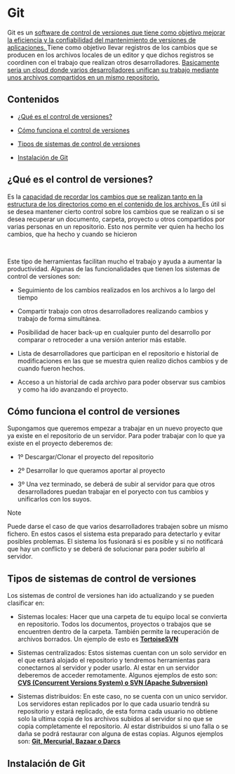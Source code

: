 # <h1>Git</h1>
<p>
Git es un 
<ins>software de control de versiones que tiene como objetivo mejorar la eficiencia y la confiabilidad del mantenimiento de versiones de aplicaciones.
</ins>
Tiene como objetivo llevar registros de los cambios que se producen en los archivos locales de un editor y que dichos registros se coordinen con el trabajo que realizan otros desarrolladores. 
<ins>
Basicamente seria un cloud donde varios desarrolladores unifican su trabajo mediante unos archivos compartidos en un mismo repositorio.
</ins>
</p>

## Contenidos

- [¿Qué es el control de versiones?](#¿Qué-es-el-control-de-versiones?)

- [Cómo funciona el control de versiones](#Cómo-funciona-el-control-de-versiones)

- [Tipos de sistemas de control de versiones](#Tipos-de-sistemas-de-control-de-versiones)

- [Instalación de Git](#Instalación-de-Git)


## <h2> ¿Qué es el control de versiones?</h2>
<p>Es la 
<ins>capacidad de recordar los cambios que se realizan tanto en la estructura de los directorios como en el contenido de los archivos.
</ins>
Es útil si se desea mantener cierto control sobre los cambios que se realizan o si se desea recuperar un documento, carpeta, proyecto u otros compartidos por varias personas en un repositorio. Esto nos permite ver quien ha hecho los cambios, que ha hecho y cuando se hicieron
</p>
<br>
<p>Este tipo de herramientas facilitan mucho el trabajo y ayuda a aumentar la productividad.
Algunas de las funcionalidades que tienen los sistemas de control de versiones son:</p>

- Seguimiento de los cambios realizados en los archivos a lo largo del tiempo

- Compartir trabajo con otros desarrolladores realizando cambios y trabajo de forma simultánea.

- Posibilidad de hacer back-up en cualquier punto del desarrollo por comparar o retroceder a una versión anterior más estable.

- Lista de desarrolladores que participan en el repositorio e historial de modificaciones en las que se muestra quien realizo dichos cambios y de cuando fueron hechos.

- Acceso a un historial de cada archivo para poder observar sus cambios y como ha ido avanzando el proyecto.


## <h2>Cómo funciona el control de versiones</h2>
<p>Supongamos que queremos empezar a trabajar en un nuevo proyecto que ya existe en el repositorio de un servidor. Para poder trabajar con lo que ya existe en el proyecto deberemos de: </p>

- 1º Descargar/Clonar el proyecto del repositorio

- 2º Desarrollar lo que queramos aportar al proyecto

- 3º Una vez terminado, se deberá de subir al servidor para que otros desarrolladores puedan trabajar en el poryecto con tus cambios y unificarlos con los suyos.

> [!NOTE]
> Puede darse el caso de que varios desarrolladores trabajen sobre un mismo fichero. En estos casos el sistema esta preparado para detectarlo y evitar posibles problemas. El sistema los fusionará si es posible y si no notificará que hay un conflicto y se deberá de solucionar para poder subirlo al servidor.


## <h2>Tipos de sistemas de control de versiones</h2>

<p>Los sistemas de control de versiones han ido actualizando y se pueden clasificar en:</p>

- Sistemas locales: Hacer que una carpeta de tu equipo local se convierta en repositorio. Todos los documentos, proyectos o trabajos que se encuentren dentro de la carpeta. También permite la recuperación de archivos borrados. Un ejemplo de esto es <ins><b>TortoiseSVN</b></ins>

- Sistemas centralizados: Estos sistemas cuentan con un solo servidor en el que estará alojado el repositorio y tendremos herramientas para conectarnos al servidor y poder usarlo. Al estar en un servidor deberemos de acceder remotamente. Algunos ejemplos de esto son: <ins><b>CVS (Concurrent Versions System) o SVN (Apache Subversion)</b></ins>

- Sistemas distribuidos: En este caso, no se cuenta con un unico servidor. Los servidores estan replicados por lo que cada usuario tendrá su repositorio y estará replicado, de esta forma cada usuario no obtiene solo la ultima copia de los archivos subidos al servidor si no que se copia completamente el repositorio. Al estar distribuidos si uno falla o se daña se podrá restaurar con alguna de estas copias. 
Algunos ejemplos son: 
<ins><b>Git, Mercurial, Bazaar o Darcs</b></ins>


## Instalación de Git




